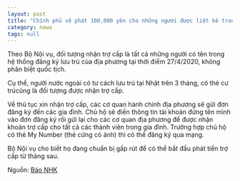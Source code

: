 ```yaml
---
layout: post
title: "Chính phủ sẽ phát 100,000 yên cho những người được liệt kê trong hệ thống đăng ký lưu trú của địa phương, kể cả người nước ngoài"
category: news
tags: null
---
```

Theo Bộ Nội vụ, đối tượng nhận trợ cấp là tất cả những người có tên trong hệ thống đăng ký lưu trú của địa phương tại thời điểm 27/4/2020, không phân biệt quốc tịch.

Cụ thể, người nước ngoài có tư cách lưu trú tại Nhật trên 3 tháng, có thẻ cư trúcũng là đối tượng được nhận trợ cấp.

Về thủ tục xin nhận trợ cấp, các cơ quan hành chính địa phương sẽ gửi đơn đăng ký đến các gia đình. Chủ hộ sẽ điền thông tin tài khoản đứng tên mình vào đơn đăng ký rồi gửi lại cho các cơ quan địa phương để được nhận khoản trợ cấp cho tất cả các thành viên trong gia đình. Trường hợp chủ hộ có thẻ My Number (thẻ cứng có ảnh) thì có thể đăng ký qua mạng.

Bộ Nội vụ cho biết họ đang chuẩn bị gấp rút để có thể bắt đầu phát tiền trợ cấp từ tháng sau.

Nguồn: [Báo NHK](https://www3.nhk.or.jp/news/html/20200418/k10012393961000.html?utm_int=news-new_contents_list-items_052)